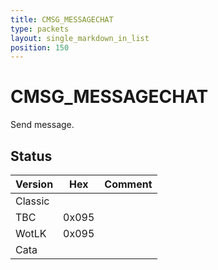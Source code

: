 ```yaml
---
title: CMSG_MESSAGECHAT
type: packets
layout: single_markdown_in_list
position: 150
---
```


# CMSG_MESSAGECHAT

Send message.

## Status

Version | Hex | Comment
---------- | ---------- | ---------- 
Classic |  |  
TBC | 0x095 |  
WotLK | 0x095 |  
Cata |  |  
